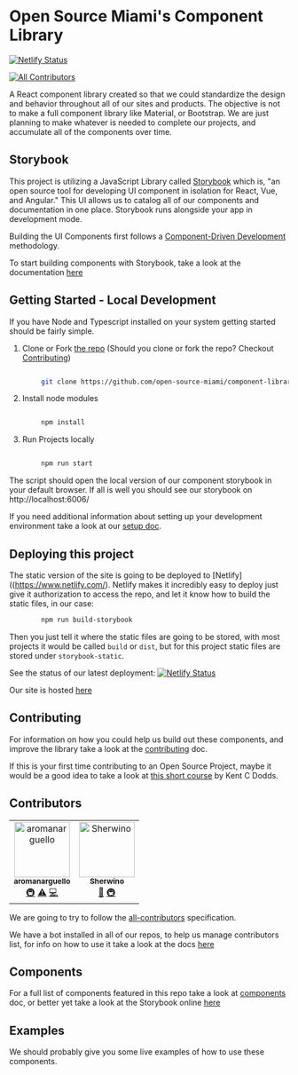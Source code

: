 # Open Source Miami's Component Library
[![Netlify Status](https://api.netlify.com/api/v1/badges/e19d8b1e-882e-4c7a-9db4-170665a7aaff/deploy-status)](https://app.netlify.com/sites/osmiami-lib/deploys)

[![All Contributors](https://img.shields.io/badge/all_contributors-2-orange.svg?style=flat-square)](#contributors)

A React component library created so that we could standardize the design and behavior throughout all of our sites and products. The objective is not to make a full component library like Material, or Bootstrap. We are just planning to make whatever is needed to complete our projects, and accumulate all of the components over time.

## Storybook

This project is utilizing a JavaScript Library called [Storybook](https://storybook.js.org/) which is, "an open source tool for developing UI component in isolation for React, Vue, and Angular." This UI allows us to catalog all of our components and documentation in one place. Storybook runs alongside your app in development mode.

Building the UI Components first follows a [Component-Driven Development](https://blog.hichroma.com/component-driven-development-ce1109d56c8e) methodology. 

To start building components with Storybook, take a look at the documentation [here](https://www.learnstorybook.com/react/en/simple-component/)


## Getting Started - Local Development

If you have Node and Typescript installed on your system getting started should be fairly simple. 


1. Clone or Fork [the repo](https://github.com/open-source-miami/component-library) (Should you clone or fork the repo? Checkout [Contributing](#contributing))

```sh

        git clone https://github.com/open-source-miami/component-library.git

```

2. Install node modules

```sh

        npm install

```

3. Run Projects locally

```sh

        npm run start

```

The script should open the local version of our component storybook in your default browser. If all is well you should see our storybook on http://localhost:6006/

If you need additional information about setting up your development environment take a look at our [setup doc](./docs/setup.md). 

## Deploying this project

The static version of the site is going to be deployed to [Netlify]((https://www.netlify.com/). Netlify makes it incredibly easy to deploy just give it authorization to access the repo, and let it know how to build the static files, in our case:

```sh
        npm run build-storybook
```

Then you just tell it where the static files are going to be stored, with most projects it would be called `build` or `dist`, but for this project static files are stored under `storybook-static`.

See the status of our latest deployment: [![Netlify Status](https://api.netlify.com/api/v1/badges/e19d8b1e-882e-4c7a-9db4-170665a7aaff/deploy-status)](https://app.netlify.com/sites/osmiami-lib/deploys)

Our site is hosted [here](https://osmiami-lib.netlify.com/)


## Contributing

For information on how you could help us build out these components, and improve the library take a look at the [contributing](./CONTRIBUTING.md) doc.

If this is your first time contributing to an Open Source Project, maybe it would be a good idea to take a look at [this short course](https://egghead.io/courses/how-to-contribute-to-an-open-source-project-on-github) by Kent C Dodds.

## Contributors

<!-- ALL-CONTRIBUTORS-LIST:START - Do not remove or modify this section -->
<!-- prettier-ignore -->
<table>
  <tr>
    <td align="center"><a href="https://github.com/aromanarguello"><img src="https://avatars0.githubusercontent.com/u/28843542?v=4" width="100px;" alt="aromanarguello"/><br /><sub><b>aromanarguello</b></sub></a><br /><a href="#infra-aromanarguello" title="Infrastructure (Hosting, Build-Tools, etc)">🚇</a> <a href="https://github.com/open-source-miami/component-library/commits?author=aromanarguello" title="Tests">⚠️</a> <a href="https://github.com/open-source-miami/component-library/commits?author=aromanarguello" title="Code">💻</a></td>
    <td align="center"><a href="http://sherwino.co"><img src="https://avatars2.githubusercontent.com/u/2348227?v=4" width="100px;" alt="Sherwino"/><br /><sub><b>Sherwino</b></sub></a><br /><a href="https://github.com/open-source-miami/component-library/commits?author=sherwino" title="Documentation">📖</a> <a href="#infra-sherwino" title="Infrastructure (Hosting, Build-Tools, etc)">🚇</a></td>
  </tr>
</table>

<!-- ALL-CONTRIBUTORS-LIST:END -->
We are going to try to follow the [all-contributors](https://github.com/all-contributors/all-contributors#emoji-key) specification.

We have a bot installed in all of our repos, to help us manage contributors list, for info on how to use it take a look at the docs [here](https://allcontributors.org/docs/en/bot/usage)

## Components

For a full list of components featured in this repo take a look at [components](./docs/components.md) doc, or better yet take a look at the Storybook online [here](https://osmiami-lib.netlify.com/)

## Examples

We should probably give you some live examples of how to use these components.
